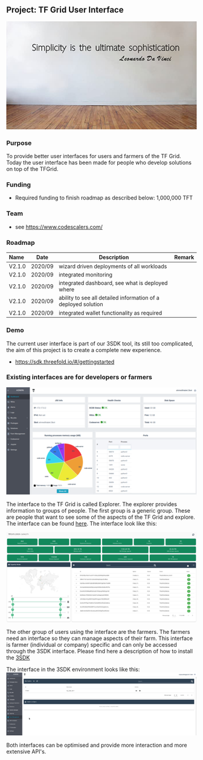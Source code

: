 ## Project: TF Grid User Interface

![](./img/simplicity.png)

### Purpose

To provide better user interfaces for users and farmers of the TF Grid.
Today the user interface has been made for people who develop solutions on top of the TFGrid.

### Funding

- Required funding to finish roadmap as described below: 1,000,000 TFT

### Team

- see https://www.codescalers.com/

### Roadmap

| Name         | Date   | Description | Remark |
|:-------------|--------|-------------|-----------------|
| V2.1.0 |  2020/09 | wizard driven deployments of all workloads |  |
| V2.1.0 |  2020/09 | integrated monitoring |  |
| V2.1.0 |  2020/09 | integrated dashboard, see what is deployed where |  |
| V2.1.0 |  2020/09 | ability to see all detailed information of a deployed solution |  |
| V2.1.0 |  2020/09 | integrated wallet functionality as required | |


### Demo

The current user interface is part of our 3SDK tool, its still too complicated, the aim of this project is to create a complete new experience.

- https://sdk.threefold.io/#/gettingstarted

### Existing interfaces are for developers or farmers

![](./img/3sdk_user_interface.png)

The interface to the TF Grid is called Explorer. The explorer provides information to groups of people. The first group is a generic group.  These are people that want to see some of the aspects of the TF Grid and explore.  The interface can be found [here](https://explorer.grid.tf/).  The interface look like this:

![](./img/explorer.png)

The other group of users using the interface are the farmers. The farmers need an interface so they can manage aspects of their farm.  This interface is farmer (individual or company) specific and can only be accessed through the 3SDK interface.  Please find here a description of how to install the [3SDK](https://github.com/threefoldtech/jumpscaleX_core/blob/development/docs/3sdk/3sdk_install.md)

The interface in the 3SDK environment looks like this:
![](./img/3sdk_farm_management.png)

Both interfaces can be optimised and provide more interaction and more extensive API's.
